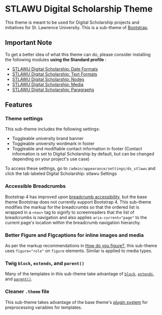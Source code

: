 # STLAWU Digital Scholarship Theme

This theme is meant to be used for Digital Scholarship projects and initiatives
for St. Lawrence University. This is a sub-theme of
[Bootstrap](https://www.drupal.org/project/bootstrap).

## Important Note

To get a better idea of what this theme can do, please consider installing the
following modules **using the Standard profile** :

* [STLAWU Digital Scholarship: Date Formats](https://github.com/cainaru/ds_stlawu_date_formats)
* [STLAWU Digital Scholarship: Text Formats](https://github.com/cainaru/ds_stlawu_text_formats)
* [STLAWU Digital Scholarship: Nodes](https://github.com/cainaru/ds_stlawu_nodes)
* [STLAWU Digital Scholarship: Media](https://github.com/cainaru/ds_stlawu_media)
* [STLAWU Digital Scholarship: Paragraphs](https://github.com/cainaru/ds_stlawu_paragraphs)

## Features

### Theme settings

This sub-theme includes the following settings:

* Toggleable university brand banner 
* Toggleable university wordmark in footer
* Toggleable and modifiable contact information in footer
  (Contact information is set to Digital Scholarship by default,
  but can be changed depending on your project's use case)

To access these settings, go to `/admin/appearance/settings/ds_stlawu` and click
the tab labeled Digital Scholarship: stlawu Settings

### Accessible Breadcrumbs

Bootstrap 4 has improved upon [breadcrumb
accessibility](https://getbootstrap.com/docs/4.3/components/breadcrumb/), but
the base theme Bootstrap does not currently support Bootstrap 4. This sub-theme
modifies the markup for the breadcrumbs so that the ordered list is wrapped in a
`<nav>` tag to signify to screenreaders that the list of breadcrumbs is
navigation and also applies `aria-current="page"` to the current page's location
within the breadcrumb navigation hierarchy.

### Better Figure and Figcaptions for inline images and media

As per the markup recommendations in [How do you
figure?](https://www.scottohara.me/blog/2019/01/21/how-do-you-figure.html), this
sub-theme uses `figure="role"` on `figure` elements. Similar is applied to media
types.

### Twig `block`, `extends`, and `parent()`

Many of the templates in this sub-theme take advantage of
[`block`](https://twig.symfony.com/doc/2.x/tags/block.html),
[`extends`](https://twig.symfony.com/doc/2.x/tags/extends.html), and
[`parent()`](https://twig.symfony.com/doc/2.x/functions/parent.html).

### Cleaner `.theme` file

This sub-theme takes advantage of the base theme's [plugin
system](https://drupal-bootstrap.org/api/bootstrap/docs%21plugins%21README.md/group/plugins/8.x-3.x)
for preprocessing variables for templates.
